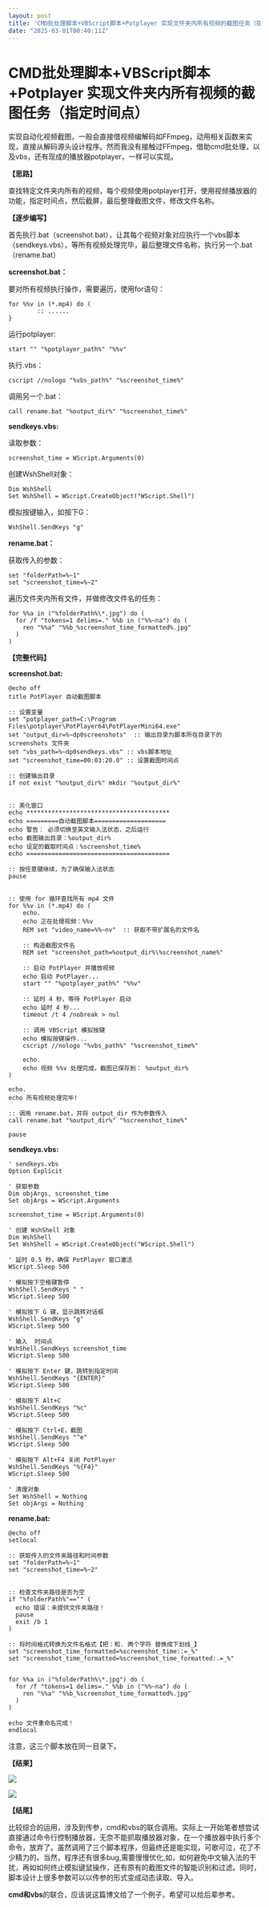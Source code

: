 ```yaml
---
layout: post
title: 'CMD批处理脚本+VBScript脚本+Potplayer 实现文件夹内所有视频的截图任务（指定时间点）'
date: "2025-03-01T00:40:11Z"
---
```

CMD批处理脚本+VBScript脚本+Potplayer 实现文件夹内所有视频的截图任务（指定时间点）
====================================================

实现自动化视频截图，一般会直接借视频编解码如FFmpeg，动用相关函数来实现，直接从解码源头设计程序。然而我没有接触过FFmpeg，借助cmd批处理，以及vbs，还有现成的播放器potplayer，一样可以实现。

**【思路】**

查找特定文件夹内所有的视频，每个视频使用potplayer打开，使用视频播放器的功能，指定时间点，然后截屏，最后整理截图文件，修改文件名称。

**【逐步编写】**

首先执行.bat（screenshot.bat），让其每个视频对象对应执行一个vbs脚本（sendkeys.vbs），等所有视频处理完毕，最后整理文件名称，执行另一个.bat（rename.bat）

**screenshot.bat：**

要对所有视频执行操作，需要遍历，使用for语句：

    for %%v in (*.mp4) do (
            :: ......
    }

运行potplayer:

    start "" "%potplayer_path%" "%%v"

执行.vbs：

    cscript //nologo "%vbs_path%" "%screenshot_time%"

调用另一个.bat：

    call rename.bat "%output_dir%" "%screenshot_time%"

**sendkeys.vbs:**

读取参数：

    screenshot_time = WScript.Arguments(0)

创建WshShell对象：

    Dim WshShell
    Set WshShell = WScript.CreateObject("WScript.Shell")

模拟按键输入，如按下G：

    WshShell.SendKeys "g"

**rename.bat：**

获取传入的参数：

    set "folderPath=%~1"
    set "screenshot_time=%~2"

遍历文件夹内所有文件，并做修改文件名的任务：

    for %%a in ("%folderPath%\*.jpg") do (
      for /f "tokens=1 delims=." %%b in ("%%~na") do (
        ren "%%a" "%%b_%screenshot_time_formatted%.jpg"
      )
    )

**【完整代码】**

**screenshot.bat:**

    @echo off
    title PotPlayer 自动截图脚本
    
    :: 设置变量
    set "potplayer_path=C:\Program Files\potplayer\PotPlayer64\PotPlayerMini64.exe"
    set "output_dir=%~dp0screenshots"  :: 输出目录为脚本所在目录下的 screenshots 文件夹
    set "vbs_path=%~dp0sendkeys.vbs" :: vbs脚本地址
    set "screenshot_time=00:03:20.0" :: 设置截图时间点
    
    :: 创建输出目录
    if not exist "%output_dir%" mkdir "%output_dir%"
    
    
    :: 美化窗口
    echo ****************************************
    echo =========自动截图脚本====================
    echo 警告： 必须切换至英文输入法状态，之后运行
    echo 截图输出目录：%output_dir%
    echo 设定的截取时间点：%screenshot_time%
    echo ========================================
    
    :: 按任意键继续，为了确保输入法状态
    pause
    
    
    :: 使用 for 循环查找所有 mp4 文件
    for %%v in (*.mp4) do (
        echo.
        echo 正在处理视频：%%v
        REM set "video_name=%%~nv"  :: 获取不带扩展名的文件名
    
        :: 构造截图文件名
        REM set "screenshot_path=%output_dir%\%screenshot_name%"
    
        :: 启动 PotPlayer 并播放视频
        echo 启动 PotPlayer...
        start "" "%potplayer_path%" "%%v"
    
        :: 延时 4 秒，等待 PotPlayer 启动
        echo 延时 4 秒...
        timeout /t 4 /nobreak > nul
    
        :: 调用 VBScript 模拟按键
        echo 模拟按键操作...
        cscript //nologo "%vbs_path%" "%screenshot_time%"
    
        echo.
        echo 视频 %%v 处理完成，截图已保存到： %output_dir%
    )
    
    echo.
    echo 所有视频处理完毕!
    
    :: 调用 rename.bat，并将 output_dir 作为参数传入
    call rename.bat "%output_dir%" "%screenshot_time%"
    
    pause

**sendkeys.vbs:**

    ' sendkeys.vbs
    Option Explicit
    
    ' 获取参数
    Dim objArgs, screenshot_time
    Set objArgs = WScript.Arguments
    
    screenshot_time = WScript.Arguments(0)
    
    ' 创建 WshShell 对象
    Dim WshShell
    Set WshShell = WScript.CreateObject("WScript.Shell")
    
    ' 延时 0.5 秒，确保 PotPlayer 窗口激活
    WScript.Sleep 500
    
    ' 模拟按下空格键暂停
    WshShell.SendKeys " "
    WScript.Sleep 500
    
    ' 模拟按下 G 键，显示跳转对话框
    WshShell.SendKeys "g"
    WScript.Sleep 500
    
    ' 输入  时间点
    WshShell.SendKeys screenshot_time 
    WScript.Sleep 500
    
    ' 模拟按下 Enter 键，跳转到指定时间
    WshShell.SendKeys "{ENTER}"
    WScript.Sleep 500
    
    ' 模拟按下 Alt+C
    WshShell.SendKeys "%c"
    WScript.Sleep 500
    
    ' 模拟按下 Ctrl+E，截图
    WshShell.SendKeys "^e"
    WScript.Sleep 500
    
    ' 模拟按下 Alt+F4 关闭 PotPlayer
    WshShell.SendKeys "%{F4}"
    WScript.Sleep 500
    
    ' 清理对象
    Set WshShell = Nothing
    Set objArgs = Nothing

**rename.bat:**

    @echo off
    setlocal
    
    :: 获取传入的文件夹路径和时间参数
    set "folderPath=%~1"
    set "screenshot_time=%~2"
    
    
    :: 检查文件夹路径是否为空
    if "%folderPath%"=="" (
      echo 错误：未提供文件夹路径！
      pause
      exit /b 1
    )
    
    :: 将时间格式转换为文件名格式【把：和. 两个字符 替换成下划线_】
    set "screenshot_time_formatted=%screenshot_time::=_%"
    set "screenshot_time_formatted=%screenshot_time_formatted:.=_%"
    
    
    for %%a in ("%folderPath%\*.jpg") do (
      for /f "tokens=1 delims=." %%b in ("%%~na") do (
        ren "%%a" "%%b_%screenshot_time_formatted%.jpg"
      )
    )
    
    echo 文件重命名完成！
    endlocal

注意，这三个脚本放在同一目录下。

**【结果】**

![](https://img2024.cnblogs.com/blog/944545/202502/944545-20250228204455936-271923406.gif)

![](https://img2024.cnblogs.com/blog/944545/202502/944545-20250228205158256-1319193050.png)

**【结尾】**

比较综合的运用，涉及到传参，cmd和vbs的联合调用。实际上一开始笔者想尝试直接通过命令行控制播放器，无奈不能抓取播放器对象，在一个播放器中执行多个命令，放弃了。虽然调用了三个脚本程序，但最终还是能实现，可歌可泣，花了不少精力的。当然，程序还有很多bug,需要慢慢优化,如，如何避免中文输入法的干扰，再如如何终止模拟键鼠操作，还有原有的截图文件的智能识别和过滤。同时，脚本设计上很多参数可以以传参的形式变成动态读取、导入。

**cmd和vbs**的联合，应该说这篇博文给了一个例子，希望可以给后辈参考。